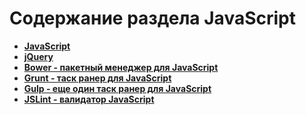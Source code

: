 Содержание раздела JavaScript
=============================

* **[JavaScript](https://github.com/uran1980/web-dev-blog/blob/master/JavaScript/JavaScript.md)**
* **[jQuery](https://github.com/uran1980/web-dev-blog/blob/master/JavaScript/jQuery/README.md)**
* **[Bower - пакетный менеджер для JavaScript](https://github.com/uran1980/web-dev-blog/blob/master/Frontend/Bower/README.md)**
* **[Grunt - таск ранер для JavaScript](https://github.com/uran1980/web-dev-blog/blob/master/Frontend/Grunt/README.md)**
* **[Gulp - еще один таск ранер для JavaScript](https://github.com/uran1980/web-dev-blog/blob/master/Frontend/Gulp/README.md)**
* **[JSLint - валидатор JavaScript](https://github.com/uran1980/web-dev-blog/blob/master/JavaScript/JSLint.md)**
